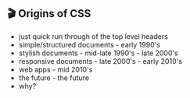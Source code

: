 ## 🎬 Origins of CSS

- just quick run through of the top level headers
- simple/structured documents - early 1990's
- stylish documents - mid-late 1990's - late 2000's
- responsive documents - late 2000's - early 2010's
- web apps - mid 2010's
- the future - the future
- why?
